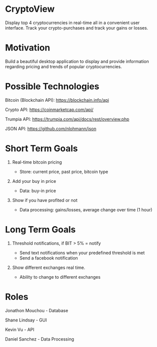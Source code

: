 # CryptoView
Display top 4 cryptocurrencies in real-time all in a convenient user interface. Track your crypto-purchases and track your gains or losses.

# Motivation
Build a beautiful desktop application to display and provide information regarding pricing and trends of popular cryptocurrencies.

# Possible Technologies
Bitcoin (Blockchain API): https://blockchain.info/api

Crypto API: https://coinmarketcap.com/api/

Trumpia API: https://trumpia.com/api/docs/rest/overview.php

JSON API: https://github.com/nlohmann/json

# Short Term Goals
1. Real-time bitcoin pricing
    * Store: current price, past price, bitcoin type

2. Add your buy in price
    * Data: buy-in price

3. Show if you have profited or not
    * Data processing: gains/losses, average change over time (1 hour)

# Long Term Goals
1. Threshold notifications, if BIT > 5% = notify
    * Send text notifications when your predefined threshold is met
    * Send a facebook notification

2. Show different exchanges real time.
    * Ability to change to different exchanges

# Roles
Jonathon Mouchou - Database

Shane Lindsay - GUI

Kevin Vu - API

Daniel Sanchez - Data Processing

